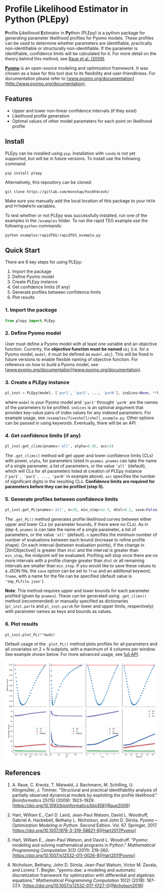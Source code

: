 # Profile Likelihood Estimator in Python (PLEpy)

**P**rofile **L**ikelihood **E**stimator in **Py**thon (PLEpy) is a python package for generating parameter likelihood profiles for Pyomo models. These profiles can be used to determine whether parameters are identifiable, practically non-identifiable or structurally non-identifiable. If the parameter is identifiable, confidence limits will be calculated for it. For more detail on the theory behind this method, see [Raue et al. (2009)][Raue2009].

[**Pyomo**][Pyomo] is an open-source modeling and optimization framework. It was chosen as a base for this tool due to its flexibility and user-friendliness. For documentation please refer to [www.pyomo.org/documentation](http://www.pyomo.org/documentation).

## Features

- Upper and lower non-linear confidence intervals (if they exist)
- Likelihood profile generation
- Optimal values of other model parameters for each point on likelihood profile

## Install

PLEpy can be installed using `pip`. Installation with `conda` is not yet supported, but will be in future versions. To install use the following command:
```
pip install plepy
```

Alternatively, this repository can be cloned:
```
git clone https://gitlab.com/monshap/hoc6h4cooh/
```
Make sure you manually add the local location of this package to your `PATH` and `PYTHONPATH` variables.
<!-- double check minimum variables you need to add this to -->

To test whether or not PLEpy was successfully installed, run one of the examples in the `/examples` folder. To run the rapid TEG example use the following `python` commands:
```python
python examples/rapidTEG/rapidTEG_example.py
```

## Quick Start
There are 6 key steps for using PLEpy:  
1. Import the package
2. Define Pyomo model
3. Create PLEpy instance
4. Get confidence limits (if any)
5. Generate profiles between confidence limits
6. Plot results

### 1. Import the package
```python
from plepy import PLEpy
```

### 2. Define Pyomo model
User must define a Pyomo model with at least one variable and an objective function. Currenty, the **objective function must be named** `obj` (i.e. for a Pyomo model, `model`, it must be defined as `model.obj`). This will be fixed in future versions to enable flexible naming of objective function. For reference on how to build a Pyomo model, see [www.pyomo.org/documentation](www.pyomo.org/documentation).

### 3. Create a PLEpy instance
```python
pl_inst = PLEpy(model, ['par1', 'par2', ..., 'parN'], indices=None, **kwds)
```
where `model` is your Pyomo model and `'par1'` throught `'parN'` are the names of the parameters to be profiled. `indices` is an optional argument that provides key-value pairs of index values for any indexed parameters. For example usage, see `/examples/fiveshell/shell_example.py`. Other options can be passed in using keywords. Eventually, there will be an API.

### 4. Get confidence limits (if any)
```python
pl_inst.get_clims(pnames='all', alpha=0.05, acc=3)
```
The `.get_clims()` method will get upper and lower confidence limits (CLs) with power, `alpha`, for parameters listed in `pnames`. `pnames` can take the name of a single parameter, a list of parameters, or the value `'all'` (default), which will CLs for all parameters listed at creation of PLEpy instance (`'par1', 'par2', ..., 'parN'` in example above). `acc` specifies the number of significant digits in the resulting CLs. **Confidence limits are required for parameters before they can be profiled (step 5).**

### 5. Generate profiles between confidence limits
```python
pl_inst.get_PL(pnames='all', n=20, min_step=1e-3, dtol=0.2, save=False)
```
The `.get_PL()` method generates profile likelihood curves between either upper and lower CLs (or parameter bounds, if there were no CLs). As in step 4, `pnames` is can take the name of a single parameter, a list of parameters, or the value `'all'` (default). `n` specifies the minimum number of number of evaluations between each bound (increase to refine profile shape). On each interval (between evaluation points), if the change in $`|2ln(\textrm{Objective})|`$ is greater than `dtol` and the interval is greater than `min_step`, the midpoint will be evaluated. Profiling will stop once there are no more intervals with a profile change greater than `dtol` or all remaining intervals are smaller than `min_step`. If you would like to save these values to a JSON file, the `save` option can be set to `True` and an additonal keyword, `fname`, with a name for the file can be specified (default value is `'tmp_PLfile.json'`).

**Note**: This method requires upper and lower bounds for each parameter profiled (given by `pnames`). These can be generated using `.get_clims()` method (recommended) or manually specified as dictionaries (`pl_inst.parlb` and `pl_inst.parub` for lower and upper limits, respectively) with parameter names as keys and bounds as values.

### 6. Plot results
```python
pl_inst.plot_PL(**kwds)
```
Default usage ot the `.plot_PL()` method plots profiles for all parameters and all covariates on $`2 \times N`$ subplots, with a maximum of 4 columns per window. See example shown below. For more advanced usage, see [full API](/#).

![Profile Likelihood Plots](/tests/rapidTEG/rapidTEG_plots.png)


## References
1. A. Raue, C. Kreutz, T. Maiwald, J. Bachmann, M. Schilling, U. Klingmüller, J. Timmer. "Structural and practical identifiability analysis of partially observed dynamical models by exploiting the profile likelihood." *Bioinformatics* 25(15) (2009): 1923–1929. [https://doi.org/10.1093/bioinformatics/btp358][Raue2009]
2. Hart, William E., Carl D. Laird, Jean-Paul Watson, David L. Woodruff, Gabriel A. Hackebeil, Bethany L. Nicholson, and John D. Siirola. *Pyomo – Optimization Modeling in Python*. Second Edition.  Vol. 67. Springer, 2017. [https://doi.org/10.1007/978-3-319-58821-6][Hart2017Pyomo]

3. Hart, William E., Jean-Paul Watson, and David L. Woodruff. "Pyomo: modeling and solving mathematical programs in Python." *Mathematical Programming Computation* 3(3) (2011): 219-260. [https://doi.org/10.1007/s12532-011-0026-8][Hart2011Pyomo]

4. Nicholson, Bethany, John D. Siirola, Jean-Paul Watson, Victor M. Zavala, and Lorenz T. Biegler. "pyomo.dae: a modeling and automatic discretization framework for optimization with differential and algebraic equations." *Mathematical Programming Computation* 10(2) (2018): 187-223. [https://doi.org/10.1007/s12532-017-0127-0][Nicholson2018]

<!-- Links -->
[Raue2009]: https://doi.org/10.1093/bioinformatics/btp358
[Pyomo]: http://www.pyomo.org/
[Hart2017Pyomo]: https://doi.org/10.1007/978-3-319-58821-6
[Hart2011Pyomo]: https://doi.org/10.1007/s12532-011-0026-8
[Nicholson2018]: https://doi.org/10.1007/s12532-017-0127-0
